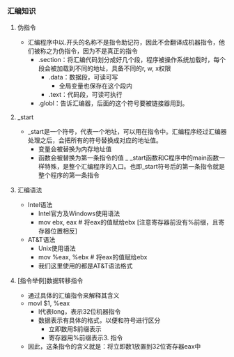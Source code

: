 ### 汇编知识

1. 伪指令
	- 汇编程序中以.开头的名称不是指令助记符，因此不会翻译成机器指令，他们被称之为伪指令，因为不是真正的指令
		- .section：将汇编代码划分成好几个段，程序被操作系统加载时，每个段会被加载到不同的地址，具备不同的r, w, x权限
			- .data：数据段，可读可写
				- 全局变量也保存在这个段内
			- .text：代码段，可读可执行
		- .globl：告诉汇编器，后面的这个符号要被链接器用到。

2. _start
	- _start是一个符号，代表一个地址，可以用在指令中。汇编程序经过汇编器处理之后，会把所有的符号替换成对应的地址值。
		- 变量会被替换为内存地址值
		- 函数会被替换为第一条指令的值
	_ _start函数和C程序中的main函数一样特殊，是整个汇编程序的入口。也即_start符号后的第一条指令就是整个程序的第一条指令

3. 汇编语法
	- Intel语法
		- Intel官方及Windows使用语法
		- mov ebx, eax   # 将eax的值赋给ebx [注意寄存器前没有%前缀，且寄存器位置相反]
	- AT&T语法
		- Unix使用语法
		- mov %eax, %ebx # 将eax的值赋给ebx
		- 我们这里使用的都是AT&T语法格式

3. [指令举例]数据转移指令
	- 通过具体的汇编指令来解释其含义
	- movl $1, %eax
		- l代表long，表示32位机器指令
		- 数据表示有具体的格式，以便和符号进行区分
			- 立即数用$前缀表示
			- 寄存器用%前缀表示3. 指令
	- 因此，这条指令的含义就是：将立即数1放置到32位寄存器eax中
